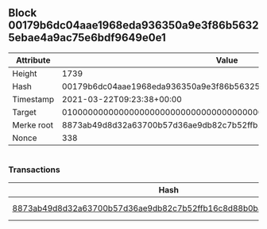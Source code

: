 ## Block 00179b6dc04aae1968eda936350a9e3f86b56325ebae4a9ac75e6bdf9649e0e1

Attribute | Value
--- | ---
Height | 1739
Hash | 00179b6dc04aae1968eda936350a9e3f86b56325ebae4a9ac75e6bdf9649e0e1
Timestamp | 2021-03-22T09:23:38+00:00
Target | 0100000000000000000000000000000000000000000000000000000000000000
Merke root | 8873ab49d8d32a63700b57d36ae9db82c7b52ffb16c8d88b0ba29279824f751f
Nonce | 338

```

```

### Transactions

Hash | Amount
--- | ---
[8873ab49d8d32a63700b57d36ae9db82c7b52ffb16c8d88b0ba29279824f751f](8873ab49d8d32a63700b57d36ae9db82c7b52ffb16c8d88b0ba29279824f751f.md) | 10.00000000 SKEPTI 

